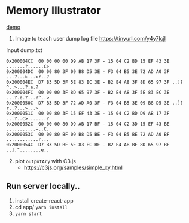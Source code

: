 # Memory Illustrator

[demo](http://homepage.ntu.edu.tw/~r07943154/demo/MemoryIllustrator/)

1. Image to teach user dump log file https://tinyurl.com/y4y7lcjl

Input dump.txt

```
0x200004CC  00 00 00 00 D9 AB 17 3F - 15 04 C2 BD 15 EF 43 3E .......?......C>
0x200004DC  00 00 80 3F 09 B8 D5 3E - F3 04 B5 3E 72 AD A0 3F ...?...>...>r..?
0x200004EC  D7 B3 5D 3F 5E 83 EC 3E - B2 E4 A8 3F 8D 65 97 3F ..]?^..>...?.e.?
0x200004FC  00 00 00 3F 8D 65 97 3F - B2 E4 A8 3F 5E 83 EC 3E ...?.e.?...?^..>
0x2000050C  D7 B3 5D 3F 72 AD A0 3F - F3 04 B5 3E 09 B8 D5 3E ..]?r..?...>...>
0x2000051C  00 00 80 3F 15 EF 43 3E - 15 04 C2 BD D9 AB 17 3F ...?..C>.......?
0x2000052C  00 00 00 80 D9 AB 17 BF - 15 04 C2 3D 15 EF 43 BE ...........=..C.
0x2000053C  00 00 80 BF 09 B8 D5 BE - F3 04 B5 BE 72 AD A0 BF ............r...
0x2000054C  D7 B3 5D BF 5E 83 EC BE - B2 E4 A8 BF 8D 65 97 BF ..].^........e..
```

2. plot `outputAry` with C3.js
    * https://c3js.org/samples/simple_xy.html


## Run server locally..

1. install create-react-app
2. cd app/ `yarn install`
3. `yarn start`